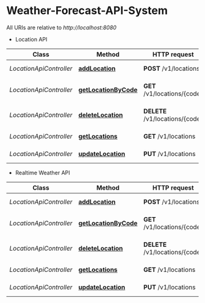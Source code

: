 # Weather-Forecast-API-System

All URIs are relative to *http://localhost:8080*

- Location API

 Class                   | Method                                                         | HTTP request                    | Description                
-------------------------|----------------------------------------------------------------|---------------------------------|----------------------------
 *LocationApiController* | [**addLocation**](docs/LocationApi.md#addLocation)             | **POST** /v1/locations          | Adds a location            
 *LocationApiController* | [**getLocationByCode**](docs/LocationApi.md#getLocationByCode) | **GET** /v1/locations/{code}    | Get location by code       
 *LocationApiController* | [**deleteLocation**](docs/LocationApi.md#deleteLocation)       | **DELETE** /v1/locations/{code} | Deletes a location by code 
 *LocationApiController* | [**getLocations**](docs/LocationApi.md#getLocations)           | **GET** /v1/locations           | Returns all locations      
 *LocationApiController* | [**updateLocation**](docs/LocationApi.md#updateLocation)       | **PUT** /v1/locations           | Updates a location         

- Realtime Weather API

 Class                   | Method                                                         | HTTP request                    | Description                
-------------------------|----------------------------------------------------------------|---------------------------------|----------------------------
 *LocationApiController* | [**addLocation**](docs/LocationApi.md#addLocation)             | **POST** /v1/locations          | Adds a location            
 *LocationApiController* | [**getLocationByCode**](docs/LocationApi.md#getLocationByCode) | **GET** /v1/locations/{code}    | Get location by code       
 *LocationApiController* | [**deleteLocation**](docs/LocationApi.md#deleteLocation)       | **DELETE** /v1/locations/{code} | Deletes a location by code 
 *LocationApiController* | [**getLocations**](docs/LocationApi.md#getLocations)           | **GET** /v1/locations           | Returns all locations      
 *LocationApiController* | [**updateLocation**](docs/LocationApi.md#updateLocation)       | **PUT** /v1/locations           | Updates a location         
